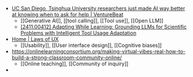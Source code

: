 - [UC San Diego, Tsinghua University researchers just made AI way better at knowing when to ask for help | VentureBeat](https://venturebeat.com/ai/uc-san-diego-tsinghua-university-researchers-just-made-ai-way-better-at-knowing-when-to-ask-for-help/)
	- [[Generative AI]], [[tool calling]], [[Tool use]], [[Open LLM]]
	- [[2411.00412] Adapting While Learning: Grounding LLMs for Scientific Problems with Intelligent Tool Usage Adaptation](https://arxiv.org/abs/2411.00412)
- [Home | Laws of UX](https://lawsofux.com/)
	- [[Usability]], [[User interface design]], [[Cognitive biases]]
- https://onlinelearningconsortium.org/making-virtual-vibes-real-how-to-build-a-strong-classroom-community-online/
	- [[Online teaching]], [[Community of inquiry]]
-